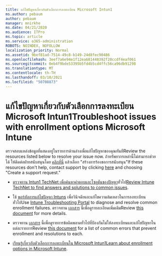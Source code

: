 ```yaml
---
title: แก้ไขปัญหาเกี่ยวกับตัวเลือกการลงทะเบียน Microsoft Intun1
ms.author: pebaum
author: pebaum
manager: mnirkhe
ms.date: 04/21/2020
ms.audience: ITPro
ms.topic: article
ms.service: o365-administration
ROBOTS: NOINDEX, NOFOLLOW
localization_priority: Normal
ms.assetid: 9bef81ad-7514-49c8-b149-24d8fec90486
ms.openlocfilehash: 3eef7a6e94e1f12ea681448392f20ccdf4eaf061
ms.sourcegitcommit: 0eb4f9bde53395b5fd4b5cd4ffc56ca96db91298
ms.translationtype: MT
ms.contentlocale: th-TH
ms.lasthandoff: 03/10/2021
ms.locfileid: "50708873"
---
```

# <a name="troubleshoot-issues-with-enrollment-options-microsoft-intune"></a><span data-ttu-id="f1db1-102">แก้ไขปัญหาเกี่ยวกับตัวเลือกการลงทะเบียน Microsoft Intun1</span><span class="sxs-lookup"><span data-stu-id="f1db1-102">Troubleshoot issues with enrollment options Microsoft Intune</span></span>

<span data-ttu-id="f1db1-103">ตรวจสอบแหล่งข้อมูลที่แสดงอยู่ในรายการด้านล่างเพื่อแก้ไขปัญหาของคุณทันที</span><span class="sxs-lookup"><span data-stu-id="f1db1-103">Review the resources listed below to resolve your issue now.</span></span> <span data-ttu-id="f1db1-104">ถ้าทรัพยากรเหล่านี้ไม่สามารถช่วยได้ ให้ติดต่อฝ่ายสนับสนุนโดย [คลิกที่นี่](https://portal.azure.com/#blade/Microsoft_Intune_DeviceSettings/ExtensionLandingBlade/help) แล้วเลือก "สร้างการร้องขอการสนับสนุน"</span><span class="sxs-lookup"><span data-stu-id="f1db1-104">If these resources don't help, contact support by clicking [here](https://portal.azure.com/#blade/Microsoft_Intune_DeviceSettings/ExtensionLandingBlade/help) and choosing "Create a support request."</span></span> 
  
- <span data-ttu-id="f1db1-105">[ตรวจทาน Intun1 TechNet เพื่อค้นหาคําตอบและโซลูชันของปัญหา](https://social.technet.microsoft.com/Forums/home?category=microsoftintune&amp;filter=alltypes&amp;sort=lastpostdesc)ทั่วไป</span><span class="sxs-lookup"><span data-stu-id="f1db1-105">[Review Intune TechNet to find answers and solutions to common issues](https://social.technet.microsoft.com/Forums/home?category=microsoftintune&amp;filter=alltypes&amp;sort=lastpostdesc).</span></span>
    
- <span data-ttu-id="f1db1-106">ใช้ [พอร์ทัลการแก้ไขปัญหา Intuns](https://devicemanagement.microsoft.com/#blade/Microsoft_Intune_DeviceSettings/TroubleshootBlade) เพื่อวินิจฉัยและแก้ไขความล้มเหลวในการลงทะเบียนทั่วไป</span><span class="sxs-lookup"><span data-stu-id="f1db1-106">Use [Intune Troubleshooting Portal](https://devicemanagement.microsoft.com/#blade/Microsoft_Intune_DeviceSettings/TroubleshootBlade) to diagnose and resolve common enrollment failures.</span></span> <span data-ttu-id="f1db1-107">ตรวจทาน [เอกสาร](https://docs.microsoft.com/intune/help-desk-operators) นี้เพื่อดูรายละเอียดเพิ่มเติม</span><span class="sxs-lookup"><span data-stu-id="f1db1-107">Review [this document](https://docs.microsoft.com/intune/help-desk-operators) for more details.</span></span> 
    
- <span data-ttu-id="f1db1-108">ตรวจทาน [เอกสาร](https://docs.microsoft.com/troubleshoot/mem/intune/troubleshoot-device-enrollment-in-intune) นี้เพื่อดูรายการข้อผิดพลาดทั่วไปที่ป้องกันไม่ให้ลงทะเบียนและแก้ไขปัญหาในแต่ละรายการ</span><span class="sxs-lookup"><span data-stu-id="f1db1-108">Review [this document](https://docs.microsoft.com/troubleshoot/mem/intune/troubleshoot-device-enrollment-in-intune) for a list of common errors that prevent enrollment and resolutions to each.</span></span> 
    
- <span data-ttu-id="f1db1-109">[เรียนรู้เกี่ยวกับตัวเลือกการลงทะเบียนใน Microsoft Intun1](https://docs.microsoft.com/intune/enrollment-options)</span><span class="sxs-lookup"><span data-stu-id="f1db1-109">[Learn about enrollment options in Microsoft Intune](https://docs.microsoft.com/intune/enrollment-options).</span></span>
    

